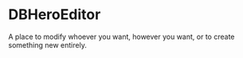# DBHeroEditor
A place to modify whoever you want, however you want, or to create something new entirely.

